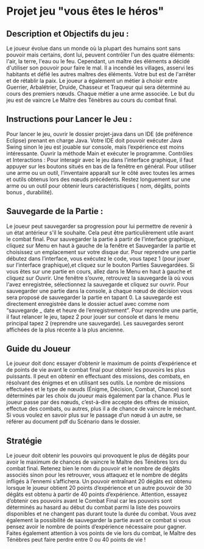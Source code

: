 # Projet jeu "vous êtes le héros"
## Description et Objectifs du jeu :
Le joueur évolue dans un monde où la plupart des humains sont sans pouvoir mais certains, 
dont lui, peuvent contrôler l'un des quatre éléments: l'air, la terre, l'eau ou le feu. Cependant, un 
maître des éléments a décidé d'utiliser son pouvoir pour faire le mal. Il a incendié les villages, 
asservi les habitants et défié les autres maîtres des éléments. Votre but est de l'arrêter et de 
rétablir la paix. Le joueur a également un métier à choisir entre Guerrier, Arbalétrier, Druide, 
Chasseur et Traqueur qui sera déterminé au cours des premiers nœuds. Chaque métier a une 
arme associée. Le but du jeu est de vaincre Le Maître des Ténèbres au cours du combat final.
## Instructions pour Lancer le Jeu :
Pour lancer le jeu, ouvrir le dossier projet-java dans un IDE (de préférence Eclipse) prenant en 
charge Java. Votre IDE doit pouvoir exécuter Java Swing sinon le jeu est jouable sur console, 
mais l’expérience est moins intéressante. Ouvrir la méthode Main et exécuter le programme.
Contrôles et Interactions :
Pour interagir avec le jeu dans l’interface graphique, il faut appuyer sur les boutons situés en 
bas de la fenêtre en général. Pour utiliser une arme ou un outil, l’inventaire apparaît sur le côté 
avec toutes les armes et outils obtenus lors des nœuds précédents. Restez longuement sur une 
arme ou un outil pour obtenir leurs caractéristiques ( nom, dégâts, points bonus , durabilité).
## Sauvegarde de la Partie :
Le joueur peut sauvegarder sa progression pour lui permettre de revenir à un état antérieur s'il 
le souhaite. Cela peut être particulièrement utile avant le combat final.
Pour sauvegarder la partie à partir de l'interface graphique, cliquez sur Menu en haut à gauche 
de la fenêtre et Sauvegarder la partie et choisissez un emplacement sur votre disque dur.
Pour reprendre une partie débutez dans l’interface, vous exécutez le code, vous tapez 1 (pour 
jouer sur l’interface graphique),et cliquez sur le bouton Parties Sauvegardées. Si vous êtes sur 
une partie en cours, allez dans le Menu en haut à gauche et cliquez sur Ouvrir. Une fenêtre 
s’ouvre, retrouvez la sauvegarde là où vous l'avez enregistrée, sélectionnez la sauvegarde et 
cliquez sur ouvrir.
Pour sauvegarder une partie dans la console, à chaque nœud de décision vous sera proposé de 
sauvegarder la partie en tapant 0. La sauvegarde est directement enregistrée dans le dossier 
actuel avec comme nom “sauvegarde _ date et heure de l’enregistrement”. Pour reprendre une 
partie, il faut relancer le jeu, tapez 2 pour jouer sur console et dans le menu principal tapez 2 
(reprendre une sauvegarde). Les sauvegardes seront affichées de la plus récente à la plus 
ancienne.
## Guide du Joueur
Le joueur doit donc essayer d’obtenir le maximum de points d’expérience et de points de vie 
avant le combat final pour obtenir les pouvoirs les plus puissants. Il peut en obtenir en effectuant 
des missions, des combats, en résolvant des énigmes et en utilisant ses outils. Le nombre de 
missions effectuées et le type de nœuds (Énigme, Décision, Combat, Chance) sont déterminés 
par les choix du joueur mais également par la chance. Plus le joueur passe par des nœuds, 
c’est-à-dire accepte des offres de mission, effectue des combats, ou autres, plus il a de chance 
de vaincre le méchant. Si vous voulez en savoir plus sur le passage d’un nœud à un autre, se 
référer au document pdf du Scénario dans le dossier.
## Stratégie
Le joueur doit obtenir les pouvoirs qui provoquent le plus de dégâts pour avoir le maximum de 
chances de vaincre le Maître des Ténèbres lors du combat final. Retenez bien le nom du 
pouvoir et le nombre de dégâts associés sinon pour les retrouver, vous attaquez et le nombre de 
dégâts infligés à l’ennemi s’affichera.
Un pouvoir entraînant 20 dégâts est obtenu lorsque le joueur obtient 20 points d’expérience et 
un autre pouvoir de 30 dégâts est obtenu à partir de 40 points d’expérience. Attention, essayez 
d’obtenir ces pouvoirs avant le Combat Final car les pouvoirs sont déterminés au hasard au 
début du combat parmi la liste des pouvoirs disponibles et ne changent pas durant toute la 
durée du combat. Vous avez également la possibilité de sauvegarder la partie avant ce combat 
si vous pensez avoir le nombre de points d’expérience nécessaire pour gagner.
Faites également attention à vos points de vie lors du combat, le Maître des Ténèbres peut faire 
perdre entre 0 ou 40 points de vie !
